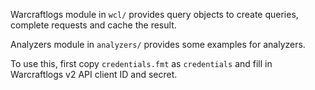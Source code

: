 Warcraftlogs module in `wcl/` provides query objects to create queries, complete requests and cache the result.

Analyzers module in `analyzers/` provides some examples for analyzers.

To use this, first copy `credentials.fmt` as `credentials` and fill in Warcraftlogs v2 API client ID and secret.

